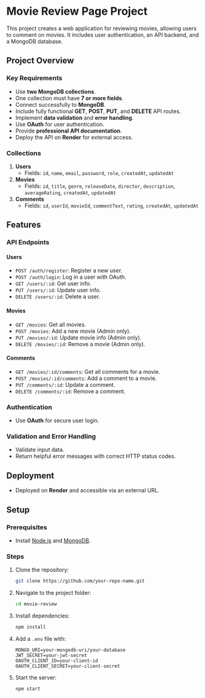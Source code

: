 # Movie Review Page Project

This project creates a web application for reviewing movies, allowing users to comment on movies. It includes user authentication, an API backend, and a MongoDB database.

## Project Overview

### Key Requirements
- Use **two MongoDB collections**.
- One collection must have **7 or more fields**.
- Connect successfully to **MongoDB**.
- Include fully functional **GET**, **POST**, **PUT**, and **DELETE** API routes.
- Implement **data validation** and **error handling**.
- Use **OAuth** for user authentication.
- Provide **professional API documentation**.
- Deploy the API on **Render** for external access.

### Collections
1. **Users**
   - Fields: `id`, `name`, `email`, `password`, `role`, `createdAt`, `updatedAt`
2. **Movies**
   - Fields: `id`, `title`, `genre`, `releaseDate`, `director`, `description`, `averageRating`, `createdAt`, `updatedAt`
3. **Comments**
   - Fields: `id`, `userId`, `movieId`, `commentText`, `rating`, `createdAt`, `updatedAt`

## Features

### API Endpoints
#### Users
- `POST /auth/register`: Register a new user.
- `POST /auth/login`: Log in a user with OAuth.
- `GET /users/:id`: Get user info.
- `PUT /users/:id`: Update user info.
- `DELETE /users/:id`: Delete a user.

#### Movies
- `GET /movies`: Get all movies.
- `POST /movies`: Add a new movie (Admin only).
- `PUT /movies/:id`: Update movie info (Admin only).
- `DELETE /movies/:id`: Remove a movie (Admin only).

#### Comments
- `GET /movies/:id/comments`: Get all comments for a movie.
- `POST /movies/:id/comments`: Add a comment to a movie.
- `PUT /comments/:id`: Update a comment.
- `DELETE /comments/:id`: Remove a comment.

### Authentication
- Use **OAuth** for secure user login.

### Validation and Error Handling
- Validate input data.
- Return helpful error messages with correct HTTP status codes.

## Deployment
- Deployed on **Render** and accessible via an external URL.

## Setup

### Prerequisites
- Install [Node.js](https://nodejs.org/) and [MongoDB](https://www.mongodb.com/).

### Steps
1. Clone the repository:
   ```bash
   git clone https://github.com/your-repo-name.git
   ```
2. Navigate to the project folder:
   ```bash
   cd movie-review
   ```
3. Install dependencies:
   ```bash
   npm install
   ```
4. Add a `.env` file with:
   ```env
   MONGO_URI=your-mongodb-uri/your-database
   JWT_SECRET=your-jwt-secret
   OAUTH_CLIENT_ID=your-client-id
   OAUTH_CLIENT_SECRET=your-client-secret
   ```
5. Start the server:
   ```bash
   npm start
   ```
